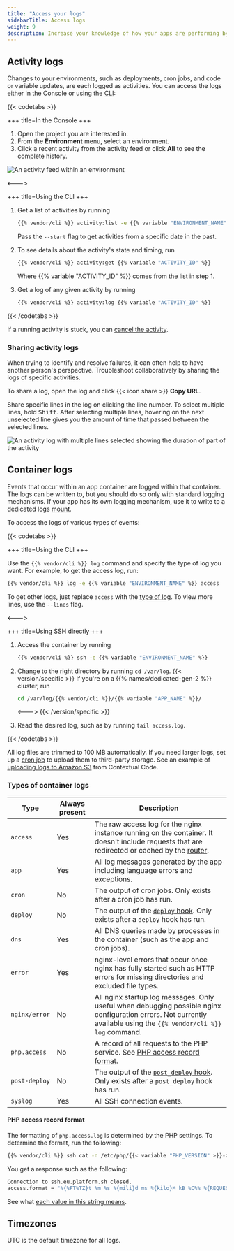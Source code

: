 ```yaml
---
title: "Access your logs"
sidebarTitle: Access logs
weight: 9
description: Increase your knowledge of how your apps are performing by accessing their container and activity logs.
---
```


## Activity logs

Changes to your environments, such as deployments, cron jobs, and code or variable updates,
are each logged as activities.
You can access the logs either in the Console or using the [CLI](/administration/cli/_index.md):

{{< codetabs >}}

+++
title=In the Console
+++

1. Open the project you are interested in.
2. From the **Environment** menu, select an environment.
3. Click a recent activity from the activity feed or click **All** to see the complete history.

![An activity feed within an environment](/images/management-console/activity.png "0.5")

<--->

+++
title=Using the CLI
+++

1. Get a list of activities by running

   ```bash
   {{% vendor/cli %}} activity:list -e {{% variable "ENVIRONMENT_NAME" %}}
   ```

   Pass the `--start` flag to get activities from a specific date in the past.

2. To see details about the activity's state and timing, run

   ```bash
   {{% vendor/cli %}} activity:get {{% variable "ACTIVITY_ID" %}}
   ```

   Where {{% variable "ACTIVITY_ID" %}} comes from the list in step 1.

3. Get a log of any given activity by running

   ```bash
   {{% vendor/cli %}} activity:log {{% variable "ACTIVITY_ID" %}}
   ```

{{< /codetabs >}}

If a running activity is stuck, you can [cancel the activity](/environments/cancel-activity.md).

### Sharing activity logs

When trying to identify and resolve failures, it can often help to have another person's perspective.
Troubleshoot collaboratively by sharing the logs of specific activities.

To share a log, open the log and click {{< icon share >}} **Copy URL**.

Share specific lines in the log on clicking the line number.
To select multiple lines, hold <kbd>Shift</kbd>.
After selecting multiple lines,
hovering on the next unselected line gives you the amount of time that passed between the selected lines.

![An activity log with multiple lines selected showing the duration of part of the activity](/images/management-console/activity-lines.png "0.5")

## Container logs

Events that occur within an app container are logged within that container.
The logs can be written to, but you should do so only with standard logging mechanisms.
If your app has its own logging mechanism, use it to write to a dedicated logs [mount](/create-apps/app-reference/single-runtime-image.md#mounts).

To access the logs of various types of events:

{{< codetabs >}}

+++
title=Using the CLI
+++

Use the `{{% vendor/cli %}} log` command and specify the type of log you want.
For example, to get the access log, run:

```bash
{{% vendor/cli %}} log -e {{% variable "ENVIRONMENT_NAME" %}} access
```

To get other logs, just replace `access` with the [type of log](#types-of-container-logs).
To view more lines, use the `--lines` flag.

<--->

+++
title=Using SSH directly
+++

1. Access the container by running

   ```bash
   {{% vendor/cli %}} ssh -e {{% variable "ENVIRONMENT_NAME" %}}
   ```

2. Change to the right directory by running `cd /var/log`.
   {{< version/specific >}}
   If you're on a {{% names/dedicated-gen-2 %}} cluster, run

   ```bash
   cd /var/log/{{% vendor/cli %}}/{{% variable "APP_NAME" %}}/
   ```
   <--->
   {{< /version/specific >}}

3. Read the desired log, such as by running `tail access.log`.

{{< /codetabs >}}

All log files are trimmed to 100 MB automatically.
If you need larger logs, set up a [cron job](/create-apps/app-reference/single-runtime-image.md#crons) to upload them to third-party storage.
See an example of [uploading logs to Amazon S3](https://gitlab.com/contextualcode/platformsh-store-logs-at-s3) from Contextual Code.

### Types of container logs

| Type          | Always present | Description |
| ------------- | -------------- | ----------- |
| `access`      | Yes            | The raw access log for the nginx instance running on the container. It doesn't include requests that are redirected or cached by the [router](/define-routes/_index.md). |
| `app`         | Yes            | All log messages generated by the app including language errors and exceptions. |
| `cron`        | No             | The output of cron jobs. Only exists after a cron job has run. |
| `deploy`      | No             | The output of the [`deploy` hook](/create-apps/hooks/hooks-comparison.md#deploy-hook). Only exists after a `deploy` hook has run. |
| `dns`         | Yes            | All DNS queries made by processes in the container (such as the app and cron jobs). |
| `error`       | Yes            | nginx-level errors that occur once nginx has fully started such as HTTP errors for missing directories and excluded file types. |
| `nginx/error` | No             | All nginx startup log messages. Only useful when debugging possible nginx configuration errors. Not currently available using the `{{% vendor/cli %}} log` command. |
| `php.access`  | No             | A record of all requests to the PHP service. See [PHP access record format](#php-access-record-format). |
| `post-deploy` | No             | The output of the [`post_deploy` hook](/create-apps/hooks/hooks-comparison.md#post-deploy-hook). Only exists after a `post_deploy` hook has run. |
| `syslog`      | Yes            | All SSH connection events.         |     

#### PHP access record format

The formatting of `php.access.log` is determined by the PHP settings.
To determine the format, run the following:

```bash
{{% vendor/cli %}} ssh cat -n /etc/php/{{< variable "PHP_VERSION" >}}-zts/fpm/php-fpm.conf | grep "access.format"
```

You get a response such as the following:

```bash
Connection to ssh.eu.platform.sh closed.
access.format = "%{%FT%TZ}t %m %s %{mili}d ms %{kilo}M kB %C%% %{REQUEST_URI}e"
```

See what [each value in this string means](https://www.php.net/manual/en/install.fpm.configuration.php#access-format).

## Timezones

UTC is the default timezone for all logs.
